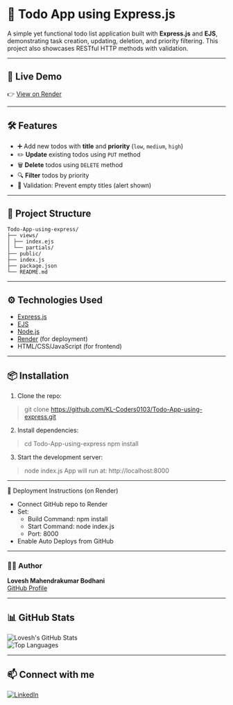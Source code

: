 # 📌 Todo App using Express.js

A simple yet functional todo list application built with **Express.js** and **EJS**, demonstrating task creation, updating, deletion, and priority filtering. This project also showcases RESTful HTTP methods with validation.

---

## 🚀 Live Demo

👉 [View on Render](https://todo-app-using-express.onrender.com)

---

## 🛠 Features

- ➕ Add new todos with **title** and **priority** (`low`, `medium`, `high`)
- ✏️ **Update** existing todos using `PUT` method
- 🗑️ **Delete** todos using `DELETE` method
- 🔍 **Filter** todos by priority
- 🚫 Validation: Prevent empty titles (alert shown)

---

## 📁 Project Structure

```
Todo-App-using-express/
├── views/
│ ├── index.ejs
│ └── partials/
├── public/
├── index.js
├── package.json
└── README.md
```

---

## ⚙️ Technologies Used

- [Express.js](https://expressjs.com/)
- [EJS](https://ejs.co/)
- [Node.js](https://nodejs.org/)
- [Render](https://render.com/) (for deployment)
- HTML/CSS/JavaScript (for frontend)

---

## 📦 Installation

1. Clone the repo:

> git clone https://github.com/KL-Coders0103/Todo-App-using-express.git

2. Install dependencies:

> cd Todo-App-using-express
> npm install

3. Start the development server:

> node index.js
App will run at: http://localhost:8000

---

📂 Deployment Instructions (on Render)

- Connect GitHub repo to Render
- Set:
   - Build Command: npm install
   - Start Command: node index.js
   - Port: 8000
- Enable Auto Deploys from GitHub

---

### 🙋‍♂️ Author

**Lovesh Mahendrakumar Bodhani**  
[GitHub Profile](https://github.com/KL-Coders0103)

---

## 📊 GitHub Stats

![Lovesh's GitHub Stats](https://github-readme-stats.vercel.app/api?username=KL-Coders0103&show_icons=true&theme=radical)  
![Top Languages](https://github-readme-stats.vercel.app/api/top-langs/?username=KL-Coders0103&layout=compact&theme=radical)

---

## 📫 Connect with me

[![LinkedIn](https://img.shields.io/badge/LinkedIn-blue?logo=linkedin&style=for-the-badge)](https://www.linkedin.com/in/lovesh-bodhani-7b69a6257/)  
